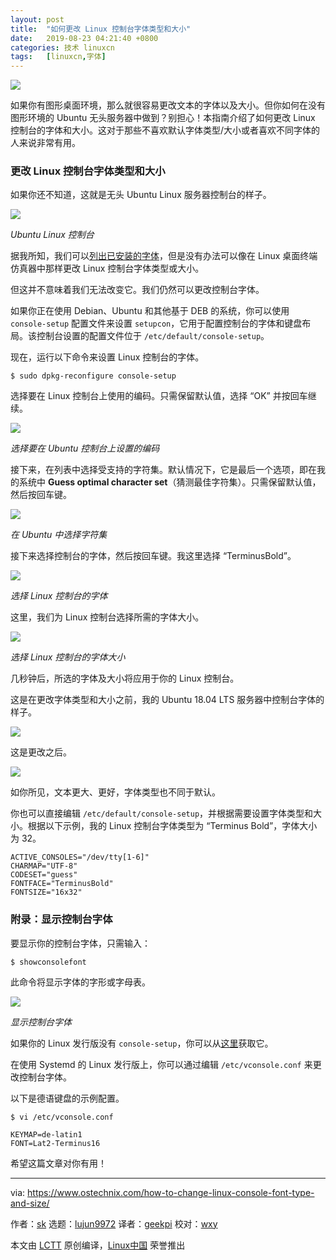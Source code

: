 ```yaml
---
layout: post
title:	"如何更改 Linux 控制台字体类型和大小"
date:	2019-08-23 04:21:40 +0800 
categories:	技术 linuxcn 
tags:	[linuxcn,字体]
---
```



![](/Asserts/Images//attachment/album/201908/23/041741x6qiajjijupjyjsp.jpg)


如果你有图形桌面环境，那么就很容易更改文本的字体以及大小。但你如何在没有图形环境的 Ubuntu 无头服务器中做到？别担心！本指南介绍了如何更改 Linux 控制台的字体和大小。这对于那些不喜欢默认字体类型/大小或者喜欢不同字体的人来说非常有用。


### 更改 Linux 控制台字体类型和大小


如果你还不知道，这就是无头 Ubuntu Linux 服务器控制台的样子。


![](/Asserts/Images//attachment/album/201908/23/042142jbtznutqltqx1svn.png)


*Ubuntu Linux 控制台*


据我所知，我们可以[列出已安装的字体](https://www.ostechnix.com/find-installed-fonts-commandline-linux/)，但是没有办法可以像在 Linux 桌面终端仿真器中那样更改 Linux 控制台字体类型或大小。


但这并不意味着我们无法改变它。我们仍然可以更改控制台字体。


如果你正在使用 Debian、Ubuntu 和其他基于 DEB 的系统，你可以使用 `console-setup` 配置文件来设置 `setupcon`，它用于配置控制台的字体和键盘布局。该控制台设置的配置文件位于 `/etc/default/console-setup`。


现在，运行以下命令来设置 Linux 控制台的字体。



```
$ sudo dpkg-reconfigure console-setup
```

选择要在 Linux 控制台上使用的编码。只需保留默认值，选择 “OK” 并按回车继续。


![](/Asserts/Images//attachment/album/201908/23/042142r4p594ca875jzyrg.png)


*选择要在 Ubuntu 控制台上设置的编码*


接下来，在列表中选择受支持的字符集。默认情况下，它是最后一个选项，即在我的系统中 **Guess optimal character set**（猜测最佳字符集）。只需保留默认值，然后按回车键。


![](/Asserts/Images//attachment/album/201908/23/042143elshvyxoi621pxv2.png)


*在 Ubuntu 中选择字符集*


接下来选择控制台的字体，然后按回车键。我这里选择 “TerminusBold”。


![](/Asserts/Images//attachment/album/201908/23/042143shq0igbiljgyfiqi.png)


*选择 Linux 控制台的字体*


这里，我们为 Linux 控制台选择所需的字体大小。


![](/Asserts/Images//attachment/album/201908/23/042143xb5bfbbfz15db4bw.png)


*选择 Linux 控制台的字体大小*


几秒钟后，所选的字体及大小将应用于你的 Linux 控制台。


这是在更改字体类型和大小之前，我的 Ubuntu 18.04 LTS 服务器中控制台字体的样子。


![](/Asserts/Images//attachment/album/201908/23/042143vi311x373uydpuk1.png)


这是更改之后。


![](/Asserts/Images//attachment/album/201908/23/042144msoqjooro3h3q33r.png)


如你所见，文本更大、更好，字体类型也不同于默认。


你也可以直接编辑 `/etc/default/console-setup`，并根据需要设置字体类型和大小。根据以下示例，我的 Linux 控制台字体类型为 “Terminus Bold”，字体大小为 32。



```
ACTIVE_CONSOLES="/dev/tty[1-6]"
CHARMAP="UTF-8"
CODESET="guess"
FONTFACE="TerminusBold"
FONTSIZE="16x32"
```

### 附录：显示控制台字体


要显示你的控制台字体，只需输入：



```
$ showconsolefont
```

此命令将显示字体的字形或字母表。


![](/Asserts/Images//attachment/album/201908/23/042144ol1pi1yf7qglqiug.png)


*显示控制台字体*


如果你的 Linux 发行版没有 `console-setup`，你可以从[这里](https://software.opensuse.org/package/console-setup)获取它。


在使用 Systemd 的 Linux 发行版上，你可以通过编辑 `/etc/vconsole.conf` 来更改控制台字体。


以下是德语键盘的示例配置。



```
$ vi /etc/vconsole.conf

KEYMAP=de-latin1
FONT=Lat2-Terminus16
```

希望这篇文章对你有用！




---


via: <https://www.ostechnix.com/how-to-change-linux-console-font-type-and-size/>


作者：[sk](https://www.ostechnix.com/author/sk/) 选题：[lujun9972](https://github.com/lujun9972) 译者：[geekpi](https://github.com/geekpi) 校对：[wxy](https://github.com/wxy)


本文由 [LCTT](https://github.com/LCTT/TranslateProject) 原创编译，[Linux中国](https://linux.cn/) 荣誉推出
